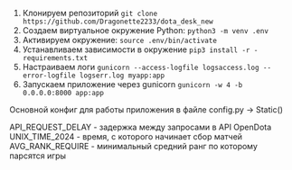 1. Клонируем репозиторий
    ``git clone https://github.com/Dragonette2233/dota_desk_new``
2. Создаем виртуальное окружение Python: 
    `python3 -m venv .env`
3. Активируем окружение: 
    `source .env/bin/activate`
4. Устанавливаем зависимости в окружение
    `pip3 install -r -requirements.txt`
5. Настраиваем логи
    `gunicorn --access-logfile logsaccess.log --error-logfile logserr.log myapp:app`
5. Запускаем приложение через gunicorn
    `gunicorn -w 4 -b 0.0.0.0:8000 app:app`


Основной конфиг для работы приложения в файле config.py -> Static()

API_REQUEST_DELAY - задержка между запросами в API OpenDota
UNIX_TIME_2024 - время, с которого начинает сбор матчей
AVG_RANK_REQUIRE - минимальный средний ранг по которому парсятся игры
